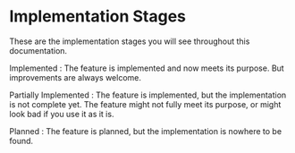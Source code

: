 # Implementation Stages

These are the implementation stages you will see throughout this documentation.

Implemented
: The feature is implemented and now meets its purpose.
  But improvements are always welcome.

Partially Implemented
: The feature is implemented, but the implementation is not complete yet.
  The feature might not fully meet its purpose, or might look bad if you use it as it is.

Planned
: The feature is planned, but the implementation is nowhere to be found.
